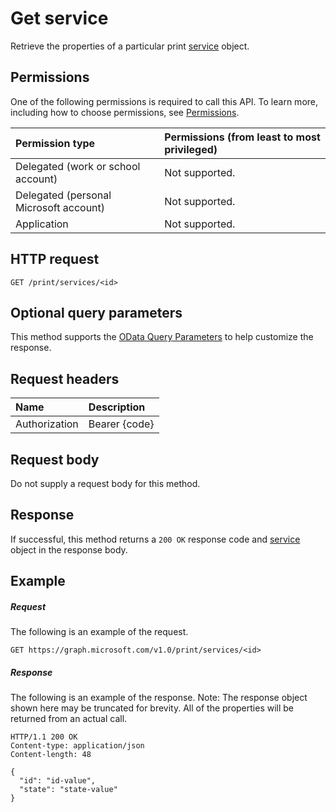 # Get service

Retrieve the properties of a particular print [service](../resources/service.md) object.

## Permissions
One of the following permissions is required to call this API. To learn more, including how to choose permissions, see [Permissions](../../../concepts/permissions_reference.md).

|Permission type                        | Permissions (from least to most privileged)              |
|:--------------------------------------|:---------------------------------------------------------|
|Delegated (work or school account)     | Not supported. |
|Delegated (personal Microsoft account) | Not supported. |
|Application                            | Not supported. |

## HTTP request
<!-- { "blockType": "ignored" } -->
```http
GET /print/services/<id>
```
## Optional query parameters
This method supports the [OData Query Parameters](http://graph.microsoft.io/docs/overview/query_parameters) to help customize the response.

## Request headers
| Name      |Description|
|:----------|:----------|
| Authorization | Bearer {code} |

## Request body
Do not supply a request body for this method.
## Response
If successful, this method returns a `200 OK` response code and [service](../resources/service.md) object in the response body.
## Example
##### Request
The following is an example of the request.
<!-- {
  "blockType": "request",
  "name": "get_service"
}-->
```http
GET https://graph.microsoft.com/v1.0/print/services/<id>
```
##### Response
The following is an example of the response. Note: The response object shown here may be truncated for brevity. All of the properties will be returned from an actual call.
<!-- {
  "blockType": "response",
  "truncated": true,
  "@odata.type": "microsoft.graph.print.service"
} -->
```http
HTTP/1.1 200 OK
Content-type: application/json
Content-length: 48

{
  "id": "id-value",
  "state": "state-value"
}
```

<!-- uuid: 8fcb5dbc-d5aa-4681-8e31-b001d5168d79
2015-10-25 14:57:30 UTC -->
<!-- {
  "type": "#page.annotation",
  "description": "Get service",
  "keywords": "",
  "section": "documentation",
  "tocPath": ""
}-->